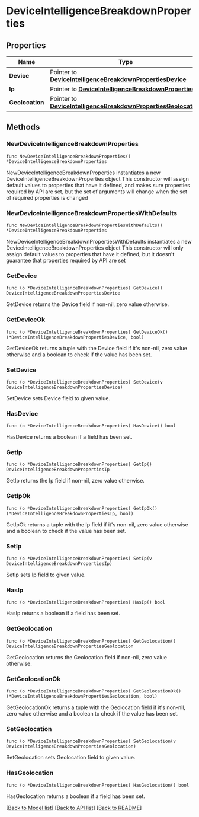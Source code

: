# DeviceIntelligenceBreakdownProperties

## Properties

Name | Type | Description | Notes
------------ | ------------- | ------------- | -------------
**Device** | Pointer to [**DeviceIntelligenceBreakdownPropertiesDevice**](DeviceIntelligenceBreakdownPropertiesDevice.md) |  | [optional] 
**Ip** | Pointer to [**DeviceIntelligenceBreakdownPropertiesIp**](DeviceIntelligenceBreakdownPropertiesIp.md) |  | [optional] 
**Geolocation** | Pointer to [**DeviceIntelligenceBreakdownPropertiesGeolocation**](DeviceIntelligenceBreakdownPropertiesGeolocation.md) |  | [optional] 

## Methods

### NewDeviceIntelligenceBreakdownProperties

`func NewDeviceIntelligenceBreakdownProperties() *DeviceIntelligenceBreakdownProperties`

NewDeviceIntelligenceBreakdownProperties instantiates a new DeviceIntelligenceBreakdownProperties object
This constructor will assign default values to properties that have it defined,
and makes sure properties required by API are set, but the set of arguments
will change when the set of required properties is changed

### NewDeviceIntelligenceBreakdownPropertiesWithDefaults

`func NewDeviceIntelligenceBreakdownPropertiesWithDefaults() *DeviceIntelligenceBreakdownProperties`

NewDeviceIntelligenceBreakdownPropertiesWithDefaults instantiates a new DeviceIntelligenceBreakdownProperties object
This constructor will only assign default values to properties that have it defined,
but it doesn't guarantee that properties required by API are set

### GetDevice

`func (o *DeviceIntelligenceBreakdownProperties) GetDevice() DeviceIntelligenceBreakdownPropertiesDevice`

GetDevice returns the Device field if non-nil, zero value otherwise.

### GetDeviceOk

`func (o *DeviceIntelligenceBreakdownProperties) GetDeviceOk() (*DeviceIntelligenceBreakdownPropertiesDevice, bool)`

GetDeviceOk returns a tuple with the Device field if it's non-nil, zero value otherwise
and a boolean to check if the value has been set.

### SetDevice

`func (o *DeviceIntelligenceBreakdownProperties) SetDevice(v DeviceIntelligenceBreakdownPropertiesDevice)`

SetDevice sets Device field to given value.

### HasDevice

`func (o *DeviceIntelligenceBreakdownProperties) HasDevice() bool`

HasDevice returns a boolean if a field has been set.

### GetIp

`func (o *DeviceIntelligenceBreakdownProperties) GetIp() DeviceIntelligenceBreakdownPropertiesIp`

GetIp returns the Ip field if non-nil, zero value otherwise.

### GetIpOk

`func (o *DeviceIntelligenceBreakdownProperties) GetIpOk() (*DeviceIntelligenceBreakdownPropertiesIp, bool)`

GetIpOk returns a tuple with the Ip field if it's non-nil, zero value otherwise
and a boolean to check if the value has been set.

### SetIp

`func (o *DeviceIntelligenceBreakdownProperties) SetIp(v DeviceIntelligenceBreakdownPropertiesIp)`

SetIp sets Ip field to given value.

### HasIp

`func (o *DeviceIntelligenceBreakdownProperties) HasIp() bool`

HasIp returns a boolean if a field has been set.

### GetGeolocation

`func (o *DeviceIntelligenceBreakdownProperties) GetGeolocation() DeviceIntelligenceBreakdownPropertiesGeolocation`

GetGeolocation returns the Geolocation field if non-nil, zero value otherwise.

### GetGeolocationOk

`func (o *DeviceIntelligenceBreakdownProperties) GetGeolocationOk() (*DeviceIntelligenceBreakdownPropertiesGeolocation, bool)`

GetGeolocationOk returns a tuple with the Geolocation field if it's non-nil, zero value otherwise
and a boolean to check if the value has been set.

### SetGeolocation

`func (o *DeviceIntelligenceBreakdownProperties) SetGeolocation(v DeviceIntelligenceBreakdownPropertiesGeolocation)`

SetGeolocation sets Geolocation field to given value.

### HasGeolocation

`func (o *DeviceIntelligenceBreakdownProperties) HasGeolocation() bool`

HasGeolocation returns a boolean if a field has been set.


[[Back to Model list]](../README.md#documentation-for-models) [[Back to API list]](../README.md#documentation-for-api-endpoints) [[Back to README]](../README.md)


